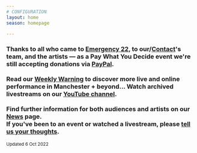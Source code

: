 ```yaml
---
# CONFIGURATION
layout: home
season: homepage

---
```

### Thanks to all who came to [Emergency 22](/current/2022-emergency), to our/<a href="https://contactmcr.com" target="_blank">Contact</a>'s team, and the artists — as a Pay What You Decide event we're still accepting donations via <a href="http://paypal.me/warnmcr" target="_blank">PayPal</a>.<br><br>Read our <a href="http://wordofwarning.posthaven.com" target="_blank">Weekly Warning</a> to discover more live and online performance in Manchester + beyond… Watch archived livestreams on our <a href="https://youtube.com/c/WordofWarning" target="_blank">YouTube channel</a>.<br><br>Find further information for both audiences and artists on our [News](/news) page.<br>If you've been to an event or watched a livestream, please <a href="http://bit.ly/warnmcrfeedback" target="_blank">tell us your thoughts</a>.         
<small>Updated 6 Oct 2022</small>
